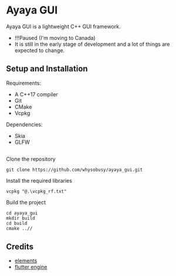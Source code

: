 # Ayaya GUI
Ayaya GUI is a lightweight C++ GUI framework.
 - !!!Paused (I'm moving to Canada)
 - It is still in the early stage of development and a lot of things are expected to change.

## Setup and Installation
Requirements:
 - A C++17 compiler
 - Git
 - CMake
 - Vcpkg

Dependencies:
 - Skia
 - GLFW
## 
Clone the repository
```
git clone https://github.com/whysobusy/ayaya_gui.git
```
Install the required libraries
```
vcpkg "@.\vcpkg_rf.txt"
```
Build the project
```
cd ayaya_gui
mkdir build
cd build
cmake ..//
```


## Credits
 - [elements](https://github.com/cycfi/elements)
 - [flutter engine](https://github.com/flutter/engine)
